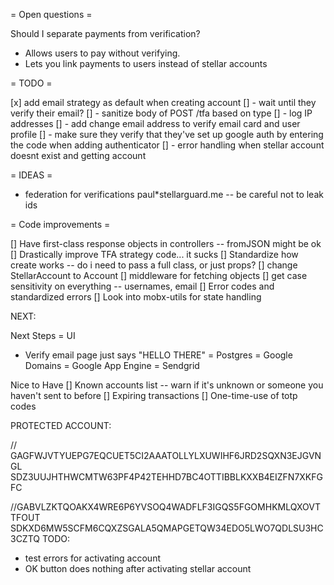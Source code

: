 = Open questions =

Should I separate payments from verification?

* Allows users to pay without verifying.
* Lets you link payments to users instead of stellar accounts

= TODO =

[x] add email strategy as default when creating account
[] - wait until they verify their email?
[] - sanitize body of POST /tfa based on type
[] - log IP addresses
[] - add change email address to verify email card and user profile
[] - make sure they verify that they've set up google auth by entering the code when adding authenticator
[] - error handling when stellar account doesnt exist and getting account

= IDEAS =

* federation for verifications paul\*stellarguard.me -- be careful not to leak ids

= Code improvements =

[] Have first-class response objects in controllers -- fromJSON might be ok
[] Drastically improve TFA strategy code... it sucks
[] Standardize how create works -- do i need to pass a full class, or just props?
[] change StellarAccount to Account
[] middleware for fetching objects
[] get case sensitivity on everything -- usernames, email
[] Error codes and standardized errors
[] Look into mobx-utils for state handling

NEXT:

Next Steps
= UI

* Verify email page just says "HELLO THERE"
  = Postgres
  = Google Domains
  = Google App Engine
  = Sendgrid

Nice to Have
[] Known accounts list -- warn if it's unknown or someone you haven't sent to before
[] Expiring transactions
[] One-time-use of totp codes

PROTECTED ACCOUNT:

// GAGFWJVTYUEPG7EQCUET5CI2AAATOLLYLXUWIHF6JRD2SQXN3EJGVNGL SDZ3UUJHTHWCMTW63PF4P42TEHHD7BC4OTTIBBLKXXB4EIZFN7XKFGFC

//GABVLZKTQOAKX4WRE6P6YVSOQ4WADFLF3IGQS5FGOMHKMLQXOVTTFOUT
SDKXD6MW5SCFM6CQXZSGALA5QMAPGETQW34EDO5LWO7QDLSU3HC3CZTQ
TODO:

* test errors for activating account
* OK button does nothing after activating stellar account
